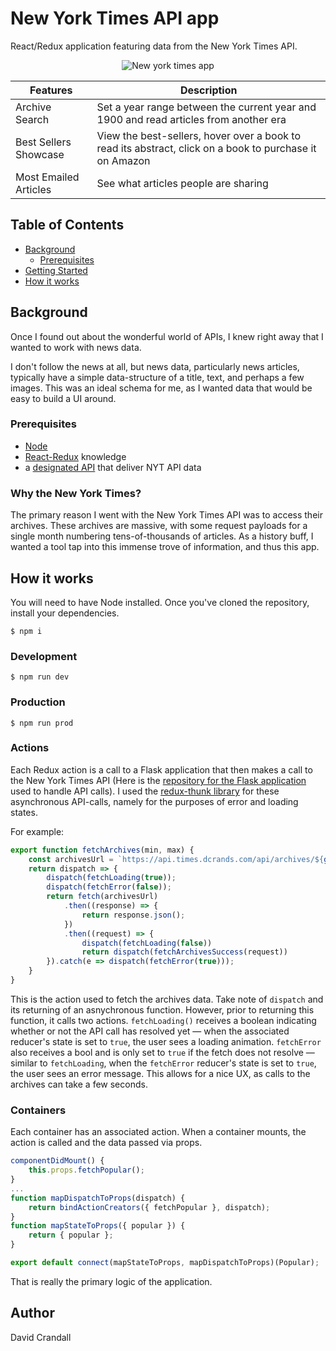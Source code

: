 # New York Times API app

React/Redux application featuring data from the New York Times API.

<div style="text-align:center;">

![New york times app](https://i.imgur.com/7SIlmAJl.jpg)
</div>

<div style="max-width: 600px; margin: 0 auto;">

|  Features               |  Description               |
|------------------------|--------------------|
|Archive Search |Set a year range between the current year and 1900 and read articles from another era
|Best Sellers Showcase |View the best-sellers, hover over a book to read its abstract, click on a book to purchase it on Amazon
|Most Emailed Articles |See what articles people are sharing
</div>

## Table of Contents
- [Background](#background)
  - [Prerequisites](#prerequisites)
- [Getting Started](#getStarted)
- [How it works](#how)


## Background 
Once I found out about the wonderful world of APIs, I knew right away that I wanted to work with news data.

I don't follow the news at all, but news data, particularly news articles, typically have a simple data-structure of a title, text, and perhaps a few images. This was an ideal schema for me, as I wanted data that would be easy to build a UI around.

### Prerequisites
- [Node](https://nodejs.org/en/)
- [React-Redux](https://redux.js.org/basics/usage-with-react) knowledge
- a [designated API](https://github.com/dacrands/nyt-api-cors) that deliver NYT API data

### Why the New York Times?
The primary reason I went with the New York Times API was to access their archives. These archives are massive, with some request payloads for a single month numbering tens-of-thousands of articles. As a history buff, I wanted a tool tap into this immense trove of information, and thus this app.

## How it works
You will need to have Node installed. Once you've cloned the repository, install your dependencies.

```
$ npm i
```

### Development
```
$ npm run dev
```

### Production
```
$ npm run prod
```


### Actions
Each Redux action is a call to a Flask application that then makes a call to the New York Times API (Here is the [repository for the Flask application](https://github.com/dacrands/times-app-api) used to handle API calls). I used the [redux-thunk library](https://github.com/reduxjs/redux-thunk) for these asynchronous API-calls, namely for the purposes of error and loading states. 

For example:

```javascript
export function fetchArchives(min, max) {
    const archivesUrl = `https://api.times.dcrands.com/api/archives/${getRandomYear(min, max)}/${getRandomMonth()}`;
    return dispatch => {
        dispatch(fetchLoading(true));        
        dispatch(fetchError(false));        
        return fetch(archivesUrl)
            .then((response) => {                
                return response.json();
            })
            .then((request) => {
                dispatch(fetchLoading(false))
                return dispatch(fetchArchivesSuccess(request))            
        }).catch(e => dispatch(fetchError(true)));
    }    
}
```

This is the action used to fetch the archives data. Take note of `dispatch` and its returning of an asnychronous function. However, prior to returning this function, it calls two actions. `fetchLoading()` receives a boolean indicating whether or not the API call has resolved yet &mdash; when the associated reducer's state is set to `true`, the user sees a loading animation. `fetchError` also receives a bool and is only set to `true` if the fetch does not resolve &mdash; similar to `fetchLoading`, when the `fetchError` reducer's state is set to `true`, the user sees an error message. This allows for a nice UX, as calls to the archives can take a few seconds.




### Containers
Each container has an associated action. When a container mounts, the action is called and the data passed via props.

```javascript
componentDidMount() {
    this.props.fetchPopular();    
}
...
function mapDispatchToProps(dispatch) {
    return bindActionCreators({ fetchPopular }, dispatch);    
}
function mapStateToProps({ popular }) {
    return { popular };
}

export default connect(mapStateToProps, mapDispatchToProps)(Popular);
```

That is really the primary logic of the application. 


## Author
David Crandall


